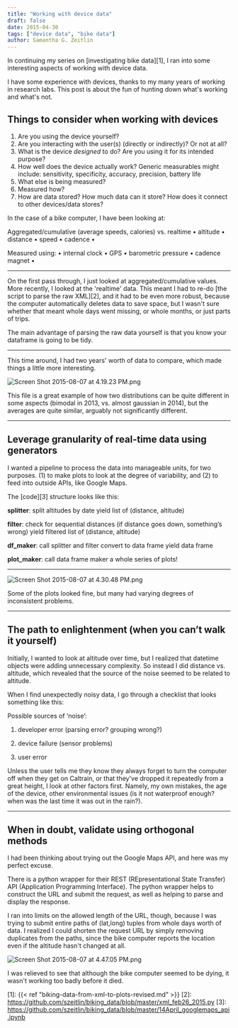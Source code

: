 ```yaml
---
title: "Working with device data"
draft: false
date: 2015-04-30
tags: ["device data", "bike data"]
author: Samantha G. Zeitlin
---
```



In continuing my series on [investigating bike data][1], I ran into some interesting aspects of working with device data. 

I have some experience with devices, thanks to my many years of working in research labs. This post is about the fun of hunting down what's working and what's not. 

## Things to consider when working with devices 

 1. Are you using the device yourself?
 2. Are you interacting with the user(s) (directly or indirectly)? Or not at all?
 3. What is the device *designed* to do? Are you using it for its intended purpose?
 4. How well does the device actually work? Generic measurables might include: sensitivity, specificity, accuracy, precision, battery life
 5. What else is being measured?
 6. Measured how?
 7. How are data stored? How much data can it store? How does it connect to other devices/data stores?

In the case of a bike computer, I have been looking at:

Aggregated/cumulative (average speeds, calories) vs. realtime 
• altitude • distance • speed • cadence •

Measured using: • internal clock • GPS • barometric pressure • cadence magnet •

----------

On the first pass through, I just looked at aggregated/cumulative values. More recently, I looked at the 'realtime' data. This meant I had to re-do [the script to parse the raw XML][2], and it had to be even more robust, because the computer automatically deletes data to save space, but I wasn't sure whether that meant whole days went missing, or whole months, or just parts of trips. 

The main advantage of parsing the raw data yourself is that you know your dataframe is going to be tidy. 

----------

This time around, I had two years' worth of data to compare, which made things a little more interesting. 

![Screen Shot 2015-08-07 at 4.19.23 PM.png](/site_media/media/e9189f583d5a1.png)

This file is a great example of how two distributions can be quite different in some aspects (bimodal in 2013, vs. almost gaussian in 2014), but the averages are quite similar, arguably not significantly different. 


----------

## Leverage granularity of real-time data using generators 

I wanted a pipeline to process the data into manageable units, for two purposes. (1) to make plots to look at the degree of variability, and (2) to feed into outside APIs, like Google Maps.  

The [code][3] structure looks like this:

**splitter**: split altitudes by date
yield list of (distance, altitude)

**filter**: check for sequential distances
(if distance goes down, something’s wrong)
yield filtered list of (distance, altitude)

**df_maker**: call splitter and filter
convert to data frame
yield data frame 

**plot_maker**: call data frame maker
a whole series of plots! 

----------

![Screen Shot 2015-08-07 at 4.30.48 PM.png](/site_media/media/7621b7123d5c1.png)

Some of the plots looked fine, but many had varying degrees of inconsistent problems. 


----------
## The path to enlightenment (when you can’t walk it yourself)  

Initially, I wanted to look at altitude over time, but I realized that datetime objects were adding unnecessary complexity. So instead I did distance vs. altitude, which revealed that the source of the noise seemed to be related to altitude. 

When I find unexpectedly noisy data, I go through a checklist that looks something like this:

Possible sources of ‘noise’:

1) developer error (parsing error? grouping wrong?)

2) device failure (sensor problems)

3) user error 

Unless the user tells me they know they always forget to turn the computer off when they get on Caltrain, or that they've dropped it repeatedly from a great height, I look at other factors first. Namely, my own mistakes, the age of the device, other environmental issues (is it not waterproof enough? when was the last time it was out in the rain?). 

----------
## When in doubt, validate using orthogonal methods 

I had been thinking about trying out the Google Maps API, and here was my perfect excuse. 

There is a python wrapper for their REST (REpresentational State Transfer) API (Application Programming Interface). The python wrapper helps to construct the URL and submit the request, as well as helping to parse and display the response. 

I ran into limits on the allowed length of the URL, though, because I was trying to submit entire paths of (lat,long) tuples from whole days worth of data. I realized I could shorten the request URL by simply removing duplicates from the paths, since the bike computer reports the location even if the altitude hasn't changed at all. 

![Screen Shot 2015-08-07 at 4.47.05 PM.png](/site_media/media/b1c1b7343d5e1.png)

I was relieved to see that although the bike computer seemed to be dying, it wasn't working too badly before it died. 



  [1]: {{< ref "biking-data-from-xml-to-plots-revised.md" >}}
  [2]: https://github.com/szeitlin/biking_data/blob/master/xml_feb26_2015.py
  [3]: https://github.com/szeitlin/biking_data/blob/master/14April_googlemaps_api.ipynb
